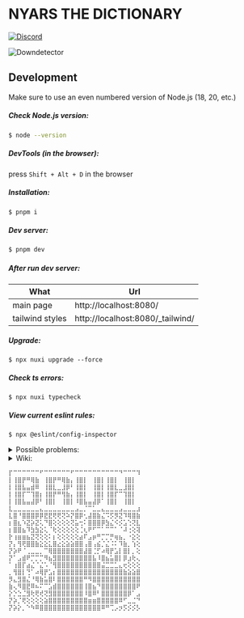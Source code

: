 # NYARS THE DICTIONARY

[![Discord](https://img.shields.io/discord/564319699152666624?style=for-the-badge&label=Discord%20server)](https://discord.gg/u7H5nsPWVB)

![Downdetector](https://img.shields.io/website?style=for-the-badge&url=https%3A%2F%2Fnyars.org%2F)

## Development

Make sure to use an even numbered version of Node.js (18, 20, etc.)

##### Check Node.js version:

```bash
$ node --version
```

##### DevTools (in the browser):

press `Shift + Alt + D` in the browser

##### Installation:

```bash
$ pnpm i
```
##### Dev server:

```bash
$ pnpm dev
```

##### After run dev server:

| What            | Url                              |
|-----------------|----------------------------------|
| main page       | http://localhost:8080/           |
| tailwind styles | http://localhost:8080/_tailwind/ |

##### Upgrade:

```properties
$ npx nuxi upgrade --force
```

##### Check ts errors:

```properties
$ npx nuxi typecheck
```

##### View current eslint rules:

```properties
$ npx @eslint/config-inspector
```

<details>
  <summary>Possible problems:</summary>

  #### Cannot find name 'defineNuxtConfig'.ts(2304)

  Delete the `node_modules` folder and do:

  ```bash
  $ pnpm i
  ```
  Then `F1 + Volar: Restart Vue server`

  #### [Vue Router warn]: No match found for location with path "/_tailwind/"

  Probably just ignore this for now, tailwind viewer page still works fine with this warning, but impossible view this page from nuxt devtools ("404 not found"). Check this [issue](https://github.com/nuxt-modules/tailwindcss/issues/459).

  #### Autoimports don't have IDE support

  Run `npx nuxi prepare`

  Or run project (`pnpm dev`) and then run `Developer: Reload Window`

</details>

<details>
  <summary>Wiki:</summary>

  #### Why isn't Prettier on the repo?

  Because of this: [issue](https://github.com/prettier/prettier-vscode/issues/352)

  Because Prettier is adding a lot of dependencies: `"prettier"`, `"eslint-plugin-prettier"`, `"eslint-config-prettier"`

  Because Prettier conflicts with another eslint plugins.

  Because all Prettier settings available in eslint plugins.

  Because antfu don't use Prettier: [link](https://antfu.me/posts/why-not-prettier)

  #### How to use icons? :trollface:

  Find the icons you want and download as an svg file from [here](https://icon-sets.iconify.design/)

  Then add file to the folder `assets/icons`

  After all you can use it (default behavior as font)

  ```html
  <IconMagnify class="text-3xl !m-1" /> <!-- icon as font, if need change margin use !important -->
  <IconMagnify class="h-5 w-5" :font-controlled="false" /> <!-- icon as normal svg -->
  ```

  #### Why pages on dev server is very slow?

  Because lodash loads all functions, see this [issue](https://github.com/cipami/nuxt-lodash/issues/53). On production mode this problem does not exist.

</details>

```
⡏⠉⠉⠉⠉⠉⠉⠋⠉⠉⠉⠉⠉⠉⠋⠉⠉⠉⠉⠉⠉⠉⠉⠉⠉⠙⠉⠉⠉⠹
⡇⢸⣿⡟⠛⢿⣷⠀⢸⣿⡟⠛⢿⣷⡄⢸⣿⡇⠀⢸⣿⡇⢸⣿⡇⠀⢸⣿⡇⠀
⡇⢸⣿⣧⣤⣾⠿⠀⢸⣿⣇⣀⣸⡿⠃⢸⣿⡇⠀⢸⣿⡇⢸⣿⣇⣀⣸⣿⡇⠀
⡇⢸⣿⡏⠉⢹⣿⡆⢸⣿⡟⠛⢻⣷⡄⢸⣿⡇⠀⢸⣿⡇⢸⣿⡏⠉⢹⣿⡇⠀
⡇⢸⣿⣧⣤⣼⡿⠃⢸⣿⡇⠀⢸⣿⡇⠸⣿⣧⣤⣼⡿⠁⢸⣿⡇⠀⢸⣿⡇⠀
⣇⣀⣀⣀⣀⣀⣀⣄⣀⣀⣀⣀⣀⣀⣀⣠⣀⡈⠉⣁⣀⣄⣀⣀⣀⣠⣀⣀⣀⣰
⣇⣿⠘⣿⣿⣿⡿⡿⣟⣟⢟⢟⢝⠵⡝⣿⡿⢂⣼⣿⣷⣌⠩⡫⡻⣝⠹⢿⣿⣷
⡆⣿⣆⠱⣝⡵⣝⢅⠙⣿⢕⢕⢕⢕⢝⣥⢒⠅⣿⣿⣿⡿⣳⣌⠪⡪⣡⢑⢝⣇
⡆⣿⣿⣦⠹⣳⣳⣕⢅⠈⢗⢕⢕⢕⢕⢕⢈⢆⠟⠋⠉⠁⠉⠉⠁⠈⠼⢐⢕⢽
⡗⢰⣶⣶⣦⣝⢝⢕⢕⠅⡆⢕⢕⢕⢕⢕⣴⠏⣠⡶⠛⡉⡉⡛⢶⣦⡀⠐⣕⢕
⡝⡄⢻⢟⣿⣿⣷⣕⣕⣅⣿⣔⣕⣵⣵⣿⣿⢠⣿⢠⣮⡈⣌⠨⠅⠹⣷⡀⢱⢕
⡝⡵⠟⠈⢀⣀⣀⡀⠉⢿⣿⣿⣿⣿⣿⣿⣿⣼⣿⢈⡋⠴⢿⡟⣡⡇⣿⡇⡀⢕
⡝⠁⣠⣾⠟⡉⡉⡉⠻⣦⣻⣿⣿⣿⣿⣿⣿⣿⣿⣧⠸⣿⣦⣥⣿⡇⡿⣰⢗⢄
⠁⢰⣿⡏⣴⣌⠈⣌⠡⠈⢻⣿⣿⣿⣿⣿⣿⣿⣿⣿⣿⣬⣉⣉⣁⣄⢖⢕⢕⢕
⡀⢻⣿⡇⢙⠁⠴⢿⡟⣡⡆⣿⣿⣿⣿⣿⣿⣿⣿⣿⣿⣿⣿⣿⣿⣿⣷⣵⣵⣿
⡻⣄⣻⣿⣌⠘⢿⣷⣥⣿⠇⣿⣿⣿⣿⣿⣿⠛⠻⣿⣿⣿⣿⣿⣿⣿⣿⣿⣿⣿
⣷⢄⠻⣿⣟⠿⠦⠍⠉⣡⣾⣿⣿⣿⣿⣿⣿⢸⣿⣦⠙⣿⣿⣿⣿⣿⣿⣿⣿⠟
⡕⡑⣑⣈⣻⢗⢟⢞⢝⣻⣿⣿⣿⣿⣿⣿⣿⠸⣿⠿⠃⣿⣿⣿⣿⣿⣿⡿⠁⣠
⡝⡵⡈⢟⢕⢕⢕⢕⣵⣿⣿⣿⣿⣿⣿⣿⣿⣿⣶⣶⣿⣿⣿⣿⣿⠿⠋⣀⣈⠙
⡝⡵⡕⡀⠑⠳⠿⣿⣿⣿⣿⣿⣿⣿⣿⣿⣿⣿⣿⣿⣿⠿⠛⢉⡠⡲⡫⡪⡪⡣
```
